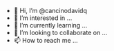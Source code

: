 - 👋 Hi, I’m @cancinodavidq
- 👀 I’m interested in ...
- 🌱 I’m currently learning ...
- 💞️ I’m looking to collaborate on ...
- 📫 How to reach me ...

<!---
cancinodavidq/cancinodavidq is a ✨ special ✨ repository because its `README.md` (this file) appears on your GitHub profile.
You can click the Preview link to take a look at your changes.
--->
